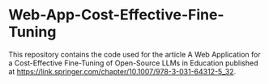 # Web-App-Cost-Effective-Fine-Tuning

This repository contains the code used for the article A Web Application for a Cost-Effective Fine-Tuning of Open-Source LLMs in Education published at https://link.springer.com/chapter/10.1007/978-3-031-64312-5_32.
